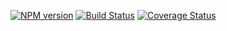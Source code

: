 [![NPM version](https://img.shields.io/npm/v/@dura/core.svg?style=flat)](https://npmjs.org/package/@dura/core)
[![Build Status](https://travis-ci.org/CN-YUANYU/dura.svg?branch=master)](https://travis-ci.org/CN-YUANYU/dura)
[![Coverage Status](https://coveralls.io/repos/github/CN-YUANYU/dura/badge.svg?branch=master)](https://coveralls.io/github/CN-YUANYU/dura?branch=master)
